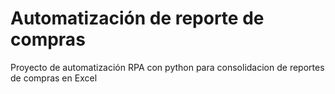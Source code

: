 # Automatización de reporte de compras
Proyecto de automatización RPA con python para consolidacion de reportes de compras en Excel 
